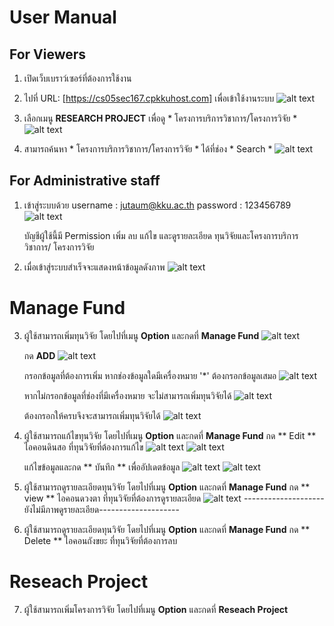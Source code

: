 # User Manual

## For Viewers
1. เปิดเว็บเบราว์เซอร์ที่ต้องการใช้งาน
2. ไปที่ URL: [https://cs05sec167.cpkkuhost.com] เพื่อเข้าใช้งานระบบ
![alt text](../Images/UserManual_images/Home.png)

3. เลือกเมนู **RESEARCH PROJECT** เพื่อดู * โครงการบริการวิชาการ/โครงการวิจัย *
![alt text](../Images/UserManual_images/viewer_rp.png)

4. สามารถค้นหา * โครงการบริการวิชาการ/โครงการวิจัย * ได้ที่ช่อง * Search *
![alt text](../Images/UserManual_images/viewer_search.png)


## For Administrative staff
1. เข้าสู่ระบบด้วย 
    username : jutaum@kku.ac.th
    password : 123456789
![alt text](../Images/UserManual_images/Login_staff.png)

    บัญชีผู้ใช้นี้มี Permission เพิ่ม ลบ แก้ไข และดูรายละเอียด ทุนวิจัยและโครงการบริการวิชาการ/ โครงการวิจัย

2. เมื่อเข้าสู่ระบบสำเร็จจะแสดงหน้าข้อมูลดังภาพ
![alt text](../Images/UserManual_images/Successfully_login_staff.png)

# Manage Fund

3. ผู้ใช้สามารถเพิ่มทุนวิจัย โดยไปที่เมนู **Option** และกดที่ **Manage Fund**
![alt text](../Images/UserManual_images/ManageFund1.png)

    กด **ADD** 
    ![alt text](../Images/UserManual_images/AddFund1.png)

    กรอกข้อมูลที่ต้องการเพิ่ม หากช่องข้อมูลใดมีเครื่องหมาย '*' ต้องกรอกข้อมูลเสมอ
    ![alt text](../Images/UserManual_images/AddFund2.png)

    หากไม่กรอกข้อมูลที่ช่องที่มีเครื่องหมาย จะไม่สามารถเพิ่มทุนวิจัยได้
    ![alt text](../Images/UserManual_images/AddFundError.png)

    ต้องกรอกให้ครบจึงจะสามารถเพิ่มทุนวิจัยได้
    ![alt text](../Images/UserManual_images/AddFund3.png)

4. ผู้ใช้สามารถแก้ไขทุนวิจัย โดยไปที่เมนู **Option** และกดที่ **Manage Fund**
    กด ** Edit ** ไอคอนดินสอ ที่ทุนวิจัยที่ต้องการแก้ไข 
    ![alt text](../Images/UserManual_images/EditFund1.png)
    ![alt text](../Images/UserManual_images/EditFund2.png)

    แก้ไขข้อมูลและกด ** บันทึก ** เพื่ออัปเดตข้อมูล
    ![alt text](../Images/UserManual_images/EditFund3.png)
    ![alt text](../Images/UserManual_images/EditFund4.png)

5. ผู้ใช้สามารถดูรายละเอียดทุนวิจัย โดยไปที่เมนู **Option** และกดที่ **Manage Fund**
    กด ** view ** ไอคอนดวงตา ที่ทุนวิจัยที่ต้องการดูรายละเอียด
    ![alt text](../Images/UserManual_images/viewFund1.png)
    --------------------ยังไม่มีภาพดูรายละเอียด--------------------

6. ผู้ใช้สามารถดูรายละเอียดทุนวิจัย โดยไปที่เมนู **Option** และกดที่ **Manage Fund**
    กด ** Delete ** ไอคอนถังขยะ ที่ทุนวิจัยที่ต้องการลบ

# Reseach Project

7. ผู้ใช้สามารถเพิ่มโครงการวิจัย โดยไปที่เมนู **Option** และกดที่ **Reseach Project**


